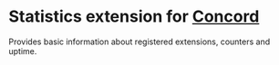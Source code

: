 # Statistics extension for [Concord](https://github.com/narimanizett/concord)

Provides basic information about registered extensions, counters and uptime.
